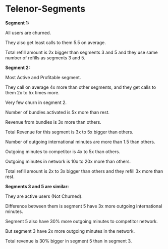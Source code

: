 # Telenor-Segments

**Segment 1:**

All users are churned.

They also get least calls to them 5.5 on average.

Total refill amount is 2x bigger than segments 3 and 5 and they use same number of refills as segments 3 and 5.

**Segment 2:**

Most Active and Profitable segment.

They call on average 4x more than other segments, and they get calls to them 2x to 5x times more.

Very few churn in segment 2.

Number of bundles activated is 5x more than rest.

Revenue from bundles is 3x more than others.

Total Revenue for this segment is 3x to 5x bigger than others.

Number of outgoing international minutes are more than 1.5 than others.

Outgoing minutes to competitor is 4x to 5x than others.

Outgoing minutes in network is 10x to 20x more than others.

Total refill amount is 2x to 3x bigger than others and they refill 3x more than rest.

**Segments 3 and 5 are similar:**

They are active users (Not Churned).

Difference between them is segment 5 have 3x more outgoing international minutes.

Segment 5 also have 30% more outgoing minutes to competitor network.

But segment 3 have 2x more outgoing minutes in the network.

Total revenue is 30% bigger in segment 5 than in segment 3.

